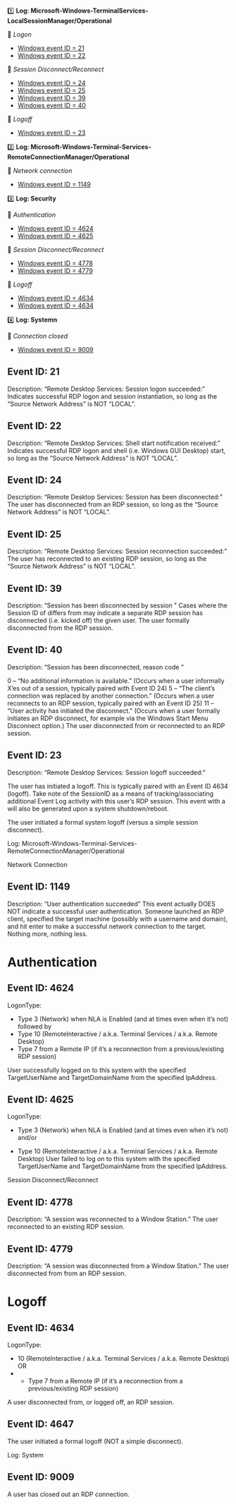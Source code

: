 :one: **Log: Microsoft-Windows-TerminalServices-LocalSessionManager/Operational** 

  :link: *Logon*
   - [Windows event ID = 21](#Event-ID-21)
   - [Windows event ID = 22](#Event-ID-22)  
  
  :link: *Session Disconnect/Reconnect*
   - [Windows event ID = 24](#Event-ID-24)
   - [Windows event ID = 25](#Event-ID-25)
   - [Windows event ID = 39](#Event-ID-39)
   - [Windows event ID = 40](#Event-ID-40)
  
  :link: *Logoff*
   - [Windows event ID = 23](#Event-ID-23)

:two: **Log: Microsoft-Windows-Terminal-Services-RemoteConnectionManager/Operational**
  
  :link: *Network connection*
   - [Windows event ID = 1149](#Event-ID-1149)
   
:three: **Log: Security**
  
  :link: *Authentication*
  
   - [Windows event ID = 4624](#Event-ID-4624)
   - [Windows event ID = 4625](#Event-ID-4625)
   
  :link: *Session Disconnect/Reconnect*
  
   - [Windows event ID = 4778](#Event-ID-4778)
   - [Windows event ID = 4779](#Event-ID-4779)
     
 :link: *Logoff*  
   - [Windows event ID = 4634](#Event-ID-4634)
   - [Windows event ID = 4634](#Event-ID-4647)
   
:four: **Log: Systemn**
  
  :link: *Connection closed*  
   - [Windows event ID = 9009](#Event-ID-9009)




## Event ID: 21
Description: “Remote Desktop Services: Session logon succeeded:”
Indicates successful RDP logon and session instantiation, so long as the “Source Network Address” is NOT “LOCAL”.

## Event ID: 22
Description: “Remote Desktop Services: Shell start notification received:”
Indicates successful RDP logon and shell (i.e. Windows GUI Desktop) start, so long as the “Source Network Address” is NOT “LOCAL”.

## Event ID: 24
Description: “Remote Desktop Services: Session has been disconnected:”
The user has disconnected from an RDP session, so long as the “Source Network Address” is NOT “LOCAL”.

## Event ID: 25
Description: “Remote Desktop Services: Session reconnection succeeded:”
The user has reconnected to an existing RDP session, so long as the “Source Network Address” is NOT “LOCAL”.

## Event ID: 39
Description: “Session <X> has been disconnected by session <Y>”
 Cases where the Session ID of <X> differs from <Y> may indicate a separate RDP session has disconnected (i.e. kicked off) the given user.
 The user formally disconnected from the RDP session.

## Event ID: 40
Description: “Session <X> has been disconnected, reason code <Z>”

0 – “No additional information is available.” (Occurs when a user informally X’es out of a session, typically paired with Event ID 24)
5 – “The client’s connection was replaced by another connection.” (Occurs when a user reconnects to an RDP session, typically paired with an Event ID 25)
11 – “User activity has initiated the disconnect.” (Occurs when a user formally initiates an RDP disconnect, for example via the Windows Start Menu Disconnect option.)
The user disconnected from or reconnected to an RDP session.

## Event ID: 23
Description: “Remote Desktop Services: Session logoff succeeded:”

 The user has initiated a logoff. This is typically paired with an Event ID 4634 (logoff). Take note of the SessionID as a means of tracking/associating additional Event Log activity with this user’s RDP session. This event with a will also be generated upon a system shutdown/reboot.

The user initiated a formal system logoff (versus a simple session disconnect).



Log: Microsoft-Windows-Terminal-Services-RemoteConnectionManager/Operational

Network Connection

## Event ID: 1149
Description: “User authentication succeeded”
This event actually DOES NOT indicate a successful user authentication. Someone launched an RDP client, specified the target machine (possibly with a username and domain), and hit enter to make a successful network connection to the target. Nothing more, nothing less.


# Authentication

## Event ID: 4624
LogonType: 
-	Type 3 (Network) when NLA is Enabled (and at times even when it’s not) followed by 
-	Type 10 (RemoteInteractive / a.k.a. Terminal Services / a.k.a. Remote Desktop)
-	 Type 7 from a Remote IP (if it’s a reconnection from a previous/existing RDP session)

User successfully logged on to this system with the  specified TargetUserName and TargetDomainName from the specified IpAddress.

## Event ID: 4625

LogonType: 

-	Type 3 (Network) when NLA is Enabled (and at times even when it’s not) and/or 

-	Type 10 (RemoteInteractive / a.k.a. Terminal Services / a.k.a. Remote Desktop)
User failed to log on to this system with the specified TargetUserName and TargetDomainName from the specified IpAddress.

Session Disconnect/Reconnect

## Event ID: 4778
Description: “A session was reconnected to a Window Station.”
 The user reconnected to an existing RDP session.
 
## Event ID: 4779
Description: “A session was disconnected from a Window Station.”
The user disconnected from from an RDP session.

# Logoff

## Event ID: 4634
LogonType: 
-	10 (RemoteInteractive / a.k.a. Terminal Services / a.k.a. Remote Desktop) OR 
-	- Type 7 from a Remote IP (if it’s a reconnection from a previous/existing RDP session)

A user disconnected from, or logged off, an RDP session.

## Event ID: 4647
The user initiated a formal logoff (NOT a simple disconnect).

Log: System
## Event ID: 9009
A user has closed out an RDP connection.

